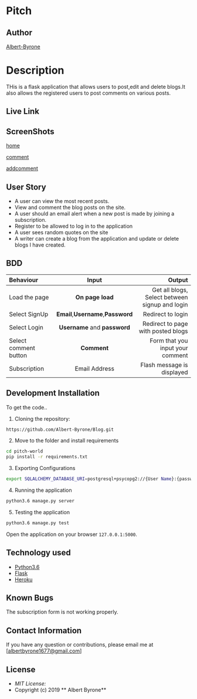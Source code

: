 # Pitch 

## Author 

[Albert-Byrone]()

# Description

THis is a flask  application that allows  users to post,edit and delete blogs.It also allows the registered users to post comments on various posts.

## Live Link

## ScreenShots

 [home](https://i.postimg.cc/QtMhBBf4/comment.png)

  [comment](https://i.postimg.cc/QtMhBBf4/comment.png)

[addcomment](https://i.postimg.cc/d3bYS5wp/add.png)
## User Story

* A user can view the most recent posts.
* View and comment the blog posts on the site.
* A user should an email alert when a new post is made by joining a subscription.
* Register to be allowed to log in to the application
* A user sees random quotes on the site
* A writer can create a blog from the application and update or delete blogs I have created.

## BDD
| Behaviour | Input | Output |
| :---------------- | :---------------: | ------------------: |
| Load the page | **On page load** | Get all blogs, Select between signup and login|
| Select SignUp| **Email**,**Username**,**Password** | Redirect to login|
| Select Login | **Username** and **password** | Redirect to page with posted blogs|
| Select comment button | **Comment** | Form that you input your comment|
| Subscription |Email Address  | Flash message is displayed|



## Development Installation
To get the code..

1. Cloning the repository:
  ```bash
  https://github.com/Albert-Byrone/Blog.git
  ```
2. Move to the folder and install requirements
  ```bash
  cd pitch-world
  pip install -r requirements.txt
  ```
3. Exporting Configurations
  ```bash
  export SQLALCHEMY_DATABASE_URI=postgresql+psycopg2://{User Name}:{password}@localhost/{database name}
  ```
4. Running the application
  ```bash
  python3.6 manage.py server
  ```
5. Testing the application
  ```bash
  python3.6 manage.py test
  ```
Open the application on your browser `127.0.0.1:5000`.

## Technology used

* [Python3.6](https://www.python.org/)
* [Flask](http://flask.pocoo.org/)
* [Heroku](https://heroku.com)

## Known Bugs

The subscription form is not working properly.

## Contact Information 

If you have any question or contributions, please email me at [albertbyrone1677@gmail.com]

## License
* *MIT License:*
* Copyright (c) 2019 ** Albert Byrone**